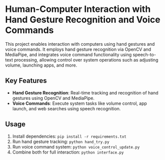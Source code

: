 
# Human-Computer Interaction with Hand Gesture Recognition and Voice Commands

This project enables interaction with computers using hand gestures and voice commands. It employs hand gesture recognition via OpenCV and MediaPipe, and integrates voice command functionality using speech-to-text processing, allowing control over system operations such as adjusting volume, launching apps, and more.

## Key Features
- **Hand Gesture Recognition**: Real-time tracking and recognition of hand gestures using OpenCV and MediaPipe.
- **Voice Commands**: Execute system tasks like volume control, app launch, and web searches using speech recognition.

## Usage
1. Install dependencies: `pip install -r requirements.txt`
2. Run hand gesture tracking: `python hand_try.py`
3. Run voice command system: `python voice_control_update.py`
4. Combine both for full interaction: `python interface.py`
